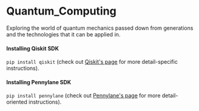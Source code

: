 # Quantum_Computing
Exploring the world of quantum mechanics passed down from generations and the technologies that it can be applied in.

#### Installing Qiskit SDK 
`pip install qiskit` (check out [Qiskit's page](https://qiskit.org/documentation/getting_started.html) for more detail-specific instructions).

#### Installing Pennylane SDK 
`pip install pennylane` (check out [Pennylane's page](https://pennylane.ai/install.html) for more detail-oriented instructions).
